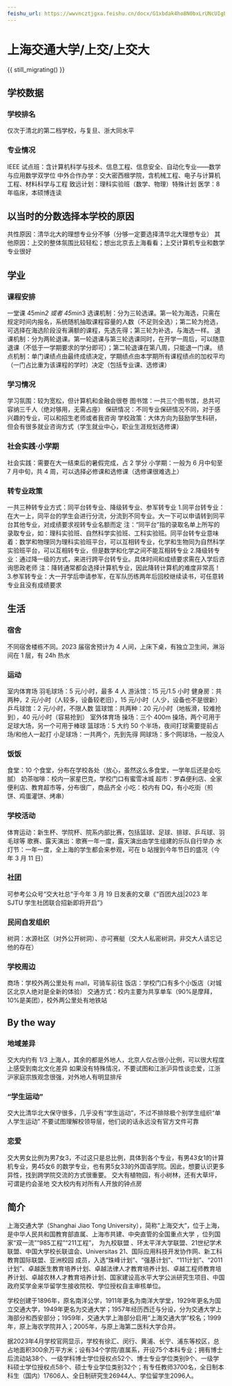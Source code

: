 ```yaml
---
feishu_url: https://wwvncztjgxa.feishu.cn/docx/G1xbdak4ho8N0bxLrUNcUIgEnnh
---
```


# 上海交通大学/上交/上交大

{{ still_migrating() }}

## 学校数据

### 学校排名

仅次于清北的第二档学校，与复旦、浙大同水平

### 专业情况

IEEE 试点班：含计算机科学与技术、信息工程、信息安全、自动化专业——数学与应用数学双学位
中外合作办学：交大密西根学院，含机械工程、电子与计算机工程、材料科学与工程
致远计划：理科实验班（数学、物理）特殊计划
医学：8 年临床，本硕博连读

## 以当时的分数选择本学校的原因

共性原因：清华北大的理想专业分不够（分够一定要选择清华北大理想专业）
其他原因：上交的整体氛围比较轻松；想出北京去上海看看；上交计算机专业和数学专业很好

## 学业

### 课程安排

一堂课 45min*2 或者 45min*3
选课机制：分为三轮选课。第一轮为海选，只需在规定时间内报名，系统随机抽取课程容量的人数（不足则全选）；第二轮为抢选，可选择在海选阶段没有满额的课程，先选先得；第三轮为补选，与海选一样。
退课机制：分为两轮退课。第一轮退课与第三轮选课同时，在开学一周后，可以随意退课（不低于一学期要求的学分即可）；第二轮退课在第八周，只能退一门课。
绩点机制：单门课绩点由最终成绩决定，学期绩点由本学期所有课程绩点的加权平均（一门占比重为该课程的学时）决定（包括专业课、选修课）

### 学习情况

学习氛围：较为宽松，但计算机和金融会很卷
图书馆：一共三个图书馆，总共可容纳三千人（绝对够用，无需占座）
保研情况：不同专业保研情况不同，对于感兴趣的专业，可以和招生老师或者我咨询
学校政策：大体方向为鼓励学生科研，但会有很多就业咨询方式（学生就业中心，职业生涯规划选修课）

### 社会实践·小学期

社会实践：需要在大一结束后的暑假完成，占 2 学分
小学期：一般为 6 月中旬至 7 月中旬，共 4 周，可以选择必修课和选修课（选修课很难选上）

### 转专业政策

一共三种转专业方式：同平台转专业、降级转专业、参军转专业 1.同平台转专业：在大一上，同平台的学生会进行分流，分流到不同专业。大一下可以申请转到同平台其他专业，对成绩要求视转专业名额而定
注：“同平台”指的录取名单上所写的录取专业，如：理科实验班、自然科学实验班、工科实验班。同平台转专业意味着：数学和物理同为理科实验班平台，可以互相转专业，化学和生物同为自然科学实验班平台，可以互相转专业，但是数学和化学之间不能互相转专业 2.降级转专业：通过降一级的方式，来进行跨平台转专业。具体时间和成绩要求需在入学后咨询思政老师
注：降转通常都会选择计算机专业，因此降转计算机的难度非常高！ 3.参军转专业：大一开学后申请参军，在军队历练两年后回校继续读书，可任意转专业且没有成绩要求

## 生活

### 宿舍

不同宿舍楼栋不同。2023 届宿舍预计为 4 人间，上床下桌，有独立卫生间，淋浴间在 1 层，有 24h 热水

### 运动

室内体育场
羽毛球场：5 元/小时，最多 4 人
游泳馆：15 元/1.5 小时
健身房：共两种，2 元/小时（人较多，设备较老旧），15 元/小时（人少，设备也不是很新）
乒乓球馆：2 元/小时，不限人数
篮球馆：共两种：20 元/小时（地板滑，较难抢到），40 元/小时（容易抢到）
室外体育场
操场：三个 400m 操场，两个可用于足球大场，另一个可用于棒球
篮球场：5 大约 50 个半场，夜间打球需要提前占场/和他人一起打
小足球场：一共两个，先到先得
网球场：多个网球场，一般没人

### 饭饭

食堂：10 个食堂，分布在学校各处（放心，虽然这么多食堂，一学年后还是会吃腻）
奶茶咖啡：校内一家星巴克，学校门口有蜜雪冰城
超市：罗森便利店、全家便利店、教育超市等，分布很广，商品齐全
小吃：校内有 DQ，有小吃街（煎饼、鸡蛋灌饼、烤串）

### 学校活动

体育运动：新生杯、学院杯、院系内部比赛，包括篮球、足球、排球、乒乓球、羽毛球等
歌赛、露天演出：歌赛一年一度，露天演出由学生组建的乐队自行举办
水灯节：一年一度，全上海的学生都会来参观，可在 b 站搜到今年节日的盛况（今年 3 月 11 日）

### 社团

可参考公众号“交大社总”于今年 3 月 19 日发表的文章《“百团大战|2023 年 SJTU 学生社团联合招新即将开启”》

### 民间自发组织

树洞：水源社区（对外公开树洞）、亦可赛艇（交大人私密树洞，非交大人请忘记他的存在）

### 学校周边

商场：学校外两公里处有 mall，可骑车前往
饭店：学校门口有多个小饭店（对城区北京人绝对是全新的体验）
交通方式：校内主要为共享单车（90%是摩拜，10%是美团），校外两公里处有地铁站

## By the way

### 地域差异

交大内约有 1/3 上海人，其余的都是外地人，北京人仅占很小比例，可以很大程度上感受到南北文化差异
如果没有特殊情况，不要试图和江浙沪异性谈恋爱，江浙沪家庭宗族观念很强，对外地人有明显排斥

### “学生运动”

交大比清华北大保守很多，几乎没有“学生运动”，不过不排除极个别学生组织“单人学生运动”
不要试图理解校领导层，他们说的话永远没有官方文件可靠

### 恋爱

交大男女比例为男7女3，不过这只是总比例，具体到各个专业，有男43女1的计算机专业，男45女6 的数学专业，也有男5女33的外国语学院。因此，想要认识更多异性，找到跨学院交流的方式很重要。
交大有植物园，有小树林，还有大草坪，可谓是约会圣地
交大校内有对所有人开放的钟点房

## 简介

上海交通大学（Shanghai Jiao Tong University），简称“上海交大”，位于上海，是中华人民共和国教育部直属、上海市共建、中央直管的全国重点大学  ，位列国家“双一流”“985工程”“211工程”，  为九校联盟  、环太平洋大学联盟、21世纪学术联盟、中国大学校长联谊会、Universitas 21、国际应用科技开发协作网、新工科教育国际联盟、亚洲校园  成员，入选“珠峰计划”、“强基计划”、“111计划”、“2011计划”、卓越医生教育培养计划、卓越法律人才教育培养计划、卓越工程师教育培养计划、卓越农林人才教育培养计划、国家建设高水平大学公派研究生项目、中国政府奖学金来华留学生接收院校、学位授权自主审核单位。

学校创建于1896年，原名南洋公学，1911年更名为南洋大学堂，1929年更名为国立交通大学，1949年更名为交通大学；1957年经历西迁与分设，分为交通大学上海部分和西安部分；1959年，交通大学上海部分启用“上海交通大学”校名；1999年，原上海农学院并入；2005年，与原上海第二医科大学合并。

据2023年4月学校官网显示，学校有徐汇、闵行、黄浦、长宁、浦东等校区，总占地面积300余万平方米；设有34个学院/直属系，开设75个本科专业；拥有博士后流动站38个、一级学科博士学位授权点52个、博士专业学位类别9个、一级学科硕士学位授权点58个、硕士专业学位类别32个；有专任教师3700名，全日制本科生（国内）17606人、全日制研究生26944人、学位留学生2096人。
